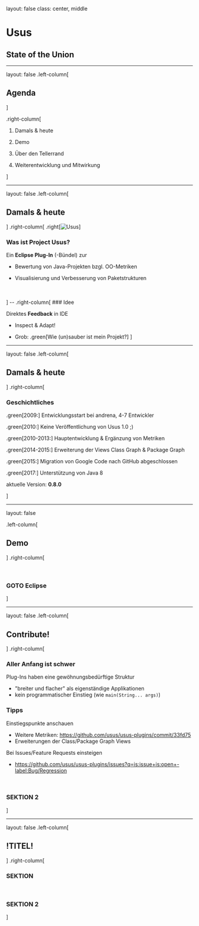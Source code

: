
layout: false
class: center, middle

# Usus

## State of the Union

---

layout: false
.left-column[
  ## Agenda
]

.right-column[

1. Damals & heute

2. Demo

3. Über den Tellerrand

4. Weiterentwicklung und Mitwirkung

]

---

layout: false
.left-column[
  ## Damals & heute
]
.right-column[
  .right[![Usus](https://marketplace.eclipse.org/sites/default/files/usus-marketplace.png)]
  ### Was ist Project Usus?

  Ein **Eclipse Plug-In** (-Bündel) zur 

  - Bewertung von Java-Projekten bzgl. OO-Metriken

  - Visualisierung und Verbesserung von Paketstrukturen
  <br>
  <br>
]
--
.right-column[
  ### Idee

  Direktes **Feedback** in IDE

  - Inspect & Adapt!

  - Grob: .green[Wie (un)sauber ist mein Projekt?]
]

---

layout: false
.left-column[
  ## Damals & heute
]
.right-column[
  ### Geschichtliches

  .green[2009:] Entwicklungsstart bei andrena, 4-7 Entwickler
  
  .green[2010:] Keine Veröffentlichung von Usus 1.0 ;)
  
  .green[2010-2013:] Hauptentwicklung & Ergänzung von Metriken
  
  .green[2014-2015:] Erweiterung der Views Class Graph & Package Graph
  
  .green[2015:] Migration von Google Code nach GitHub abgeschlossen
  
  .green[2017:] Unterstützung von Java 8
  
  aktuelle Version: **0.8.0**
  <br>

]

---

layout: false

.left-column[
  ## Demo
]
.right-column[
  <br>
  <br>
  <br>

  ### GOTO Eclipse

]


---

layout: false
.left-column[
  ## Contribute!
]
.right-column[
  ### Aller Anfang ist schwer
  
  Plug-Ins haben eine gewöhnungsbedürftige Struktur
  
  - "breiter und flacher" als eigenständige Applikationen
  - kein programmatischer Einstieg (wie ``main(String... args)``)
  
  ### Tipps
  
  Einstiegspunkte anschauen
  - Weitere Metriken: https://github.com/usus/usus-plugins/commit/33fd75
  - Erweiterungen der Class/Package Graph Views

  Bei Issues/Feature Requests einsteigen
  - https://github.com/usus/usus-plugins/issues?q=is:issue+is:open+-label:Bug/Regression
  <br>

  ### SEKTION 2
]

---

layout: false
.left-column[
  ## !TITEL!
]
.right-column[
  ### SEKTION

  <br>

  ### SEKTION 2
]
